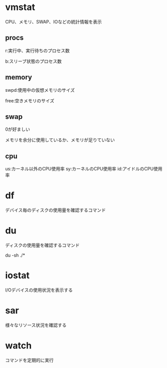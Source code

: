 # vmstat
CPU、メモリ、SWAP、IOなどの統計情報を表示
## procs
r:実行中、実行待ちのプロセス数

b:スリーブ状態のプロセス数

## memory
swpd:使用中の仮想メモリのサイズ

free:空きメモリのサイズ

## swap
0が好ましい

メモリを余分に使用しているか、メモリが足りていない

## cpu
us:カーネル以外のCPU使用率
sy:カーネルのCPU使用率
id:アイドルのCPU使用率

# df
デバイス毎のディスクの使用量を確認するコマンド

# du
ディスクの使用量を確認するコマンド

du -sh ./*

# iostat
I/Oデバイスの使用状況を表示する

# sar
様々なリソース状況を確認する

# watch
コマンドを定期的に実行

